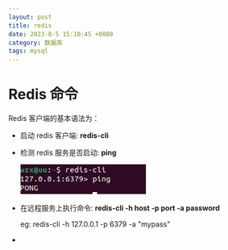 ```yaml
---
layout: post
title: redis
date: 2023-8-5 15:10:45 +0800
category: 数据库
tags: mysql
---
```


# Redis 命令

Redis 客户端的基本语法为：

* 启动 redis 客户端: **redis-cli**

* 检测 redis 服务是否启动: **ping**

  ![image-20230805153606280](./../images/2023-8-5-redis/image-20230805153606280.png)

* 在远程服务上执行命令:  **redis-cli -h host -p port -a password**
  
  eg: redis-cli -h 127.0.0.1 -p 6379 -a "mypass"

* 


